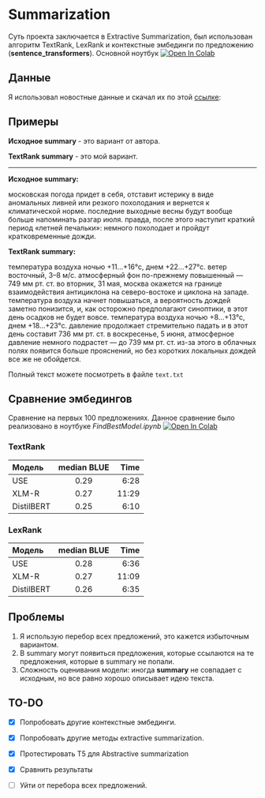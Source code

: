# Summarization
Суть проекта заключается в Extractive Summarization, был использован 
алгоритм TextRank, LexRank и контекстные эмбединги по предложению (**sentence_transformers**). 
Основной ноутбук [![Open In Colab](https://colab.research.google.com/assets/colab-badge.svg)](https://colab.research.google.com/drive/1b-sg2SfnlSLUReyNDVnqtfpYFI_jf3i0?usp=sharing)

## Данные
Я использовал новостные данные и скачал их по этой [ссылке](https://www.dropbox.com/s/43l702z5a5i2w8j/gazeta_train.txt): 

## Примеры
**Исходное summary** - это вариант от автора.

**TextRank summary** - это мой вариант.

------------------------------------------------------------------------------------------------------------------------------------------------------
**Исходное summary:**

московская погода придет в себя, отставит истерику в виде аномальных ливней или резкого похолодания и вернется к климатической норме. последние выходные весны будут вообще больше напоминать разгар июля. правда, после этого наступит краткий период «летней печальки»: немного похолодает и пройдут кратковременные дожди.

**TextRank summary:**

температура воздуха ночью +11…+16°с, днем +22…+27°с. ветер восточный, 3–8 м/с. атмосферный фон по-прежнему повышенный — 749 мм рт. ст. во вторник, 31 мая, москва окажется на границе взаимодействия антициклона на северо-востоке и циклона на западе. температура воздуха начнет повышаться, а вероятность дождей заметно понизится, и, как осторожно предполагают синоптики, в этот день осадков не будет вовсе. температура воздуха ночью +8…+13°с, днем +18…+23°с. давление продолжает стремительно падать и в этот день составит 736 мм рт. ст. в воскресенье, 5 июня, атмосферное давление немного подрастет — до 739 мм рт. ст. из-за этого в облачных полях появится больше прояснений, но без коротких локальных дождей все же не обойдется.

Полный текст можете посмотреть в файле `text.txt`

## Сравнение эмбедингов
Сравнение на первых 100 предложениях. Данное сравнение было реализовано в ноутбуке *FindBestModel.ipynb* [![Open In Colab](https://colab.research.google.com/assets/colab-badge.svg)](https://colab.research.google.com/drive/1w-MUiMEaG9mBSc6LIRqJXmFPkjmarM8M?usp=sharing)
### TextRank

| Модель  | median BLUE  | Time |
|:------------- |:---------------:| -------------:|
| USE      | 0.29 |     6:28 |
| XLM-R      | 0.27        |         11:29   |
| DistilBERT | 0.25       |        6:10 |

### LexRank
| Модель  | median BLUE  | Time |
|:------------- |:---------------:| -------------:|
| USE      | 0.28 |     6:36 |
| XLM-R      | 0.27        |         11:09   |
| DistilBERT | 0.26       |        6:35 |


## Проблемы
1.  Я использую перебор всех предложений, это кажется избыточным вариантом.
2.  В summary могут появиться предложения, которые ссылаются на те предложения, 
которые в summary не попали.
3.  Сложность оценивания модели: иногда **summary** не совпадает с исходным, но все 
равно хорошо описывает идею текста.

## TO-DO
- [x] Попробовать другие контекстные эмбединги.
- [x] Попробовать другие методы extractive summarization.
- [x] Протестировать T5 для Abstractive summarization
- [x] Сравнить результаты
- [ ] Уйти от перебора всех предложений.

